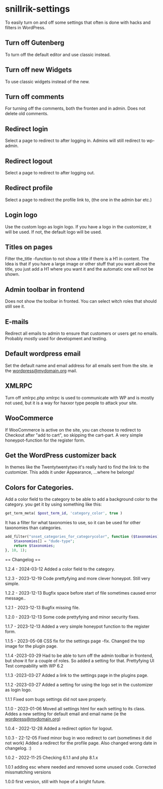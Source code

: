 # snillrik-settings
 To easily turn on and off some settings that often is done with hacks and filters in WordPress.

## Turn off Gutenberg
To turn off the default editor and use classic instead.

## Turn off new Widgets
To use classic widgets instead of the new.

## Turn off comments
For turning off the comments, both the fronten and in admin. Does not delete old comments.

## Redirect login
Select a page to redirect to after logging in. Admins will still redirect to wp-admin.

## Redirect logout
Select a page to redirect to after logging out.

## Redirect profile
Select a page to redirect the profile link to, (the one in the admin bar etc.)

## Login logo
Use the custom logo as login logo. If you have a logo in the customizer, it will be used. If not, the default logo will be used.

## Titles on pages
Filter the_title -function to not show a title if there is a H1 in content. The Idea is that if you have a large image or other stuff that you want above the title, you just add a H1 where you want it and the automatic one will not be shown.

## Admin toolbar in frontend
Does not show the toolbar in fronted. You can select witch roles that should still see it.

## E-mails
Redirect all emails to admin to ensure that customers or users get no emails.
Probably mostly used for development and testing.

## Default wordpress email 
Set the default name and email address for all emails sent from the site. ie the wordpress@mydomain.org mail.

## XMLRPC
Turn off xmlrpc.php xmlrpc is used to communicate with WP and is mostly not used, but it is a way for haxxor type people to attack your site.

## WooCommerce
If WooCommerce is active on the site, you can choose to redirect to Checkout after "add to cart", so skipping the cart-part.
A very simple honeypot-function for the register form.

## Get the WordPress customizer back
In themes like the Twentytwentytwo it's really hard to find the link to the customizer. This adds it under Appearance, ...where he belongs!

## Colors for Categories.
Add a color field to the category to be able to add a background color to the category. you get it by using something like this:
```php
get_term_meta( $post_term_id, 'category_color', true )
```
It has a filter for what taxonomies to use, so it can be used for other taxonomies than categories.

```php
add_filter("snset_categories_for_categorycolor", function ($taxonomies) {
    $taxonomies[] = "dude-type";
    return $taxonomies;
}, 10, 1);
```

== Changelog ==

1.2.4 - 2024-03-12
Added a color field to the category.

1.2.3 - 2023-12-19
Code prettyfying and more clever honeypot. Still very simple.

1.2.2 - 2023-12-13
Bugfix space before start of file sometimes caused error message..

1.2.1 - 2023-12-13
Bugfix missing file.

1.2.0 - 2023-12-13
Some code prettyfying and minor security fixes.

1.1.7 - 2023-12-13
Added a very simple honeypot function to the register form.

1.1.5 - 2023-05-08
CSS fix for the settings page -fix. 
Changed the top image for the plugin page.

1.1.4 -2023-03-29
Had to be able to turn off the admin toolbar in frontend, but show it for a couple of roles. So added a setting for that.
Prettyfying UI
Test compability with WP 6.2

1.1.3 -2023-03-27
Added a link to the settings page in the plugins page.

1.1.2 -2023-03-27
Added a setting for using the logo set in the customizer as login logo.

1.1.1
Fixed som bugs settings did not save properly.

1.1.0 - 2023-01-06
Moved all settings html for each setting to its class.
Addes a new setting for default email and email name (ie the wordpress@mydomain.org)

1.0.4 - 2022-12-28
Added a redirect option for logout.

1.0.3 - 22-12-05
Fixed minor bug in woo redirect to cart (sometimes it did not work)
Added a redirect for the profile page.
Also changed wrong date in changelog. :)

1.0.2 - 2022-11-25
Checking 6.1.1 and php 8.1.x

1.0.1 adding esc where needed and removed some unused code. Corrected missmatching versions

1.0.0 first version, still with hope of a bright future.